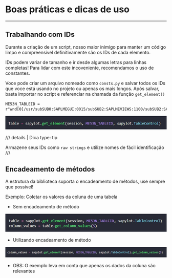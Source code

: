 # Boas práticas e dicas de uso

---

## Trabalhando com IDs

Durante a criação de um script, nosso maior inimigo para manter um código limpo e compreensivel definitivamente são os IDs de cada elemento.

IDs podem variar de tamanho e ir desde algumas letras para linhas completas! Para lidar com este incoveniente, recomendamos o uso de constantes.

Voce pode criar um arquivo nomeado como ``consts.py`` e salvar todos os IDs que voce está usando no projeto ou apenas os mais longos. Após salvar, basta importar no script e referenciar na chamada da função ``get_element()``

```{.py3 title="consts.py"}
ME53N_TABLEID = r"wnd[0]/usr/subSUB0:SAPLMEGUI:0015/subSUB2:SAPLMEVIEWS:1100/subSUB2:SAPLMEVIEWS:1200/subSUB1:SAPLMEGUI:1211/tblSAPLMEGUITC_1211"
```

![image](../images/tutorial/const_as_id_exemple.jpg)

/// details | Dica
    type: tip

Armazene seus IDs como `raw strings` e utilize nomes de fácil identificação
///

## Encadeamento de métodos

A estrutura da biblioteca suporta o encadeamento de métodos, use sempre que possível!

Exemplo: Coletar os valores da coluna de uma tabela

- Sem encadeamento de método

![image](../images/tutorial/no_method_chaining_exemple.jpg)

- Utilizando encadeamento de método

![image](../images/tutorial/method_chaining_exemple.jpg)

- OBS: O exemplo leva em conta que apenas os dados da coluna são relevantes